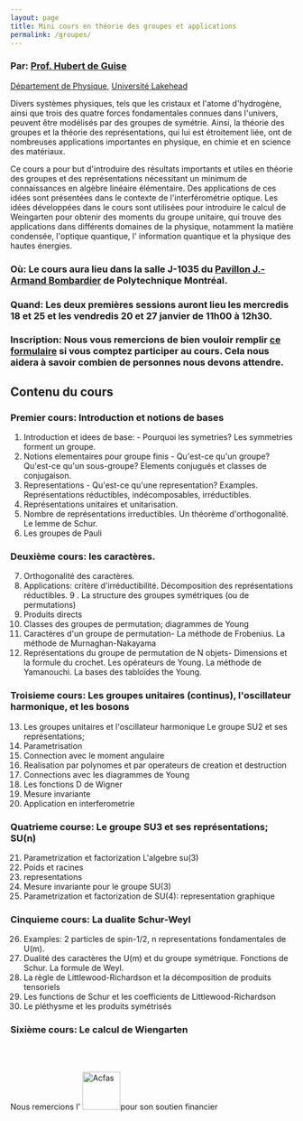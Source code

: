 ```yaml
---
layout: page
title: Mini cours en théorie des groupes et applications
permalink: /groupes/
---
```


### Par: [Prof. Hubert de Guise](https://hdeguise.lakeheadu.ca/)

[Département de Physique](http://physics.lakeheadu.ca/), [Université Lakehead](https://www.lakeheadu.ca/)

Divers systèmes physiques, tels que les cristaux et l'atome d'hydrogène, ainsi que trois des quatre forces fondamentales connues dans l'univers, peuvent être modélisés par des groupes de symétrie. Ainsi, la théorie des groupes et la théorie des représentations, qui lui est étroitement liée, ont de nombreuses applications importantes en physique, en chimie et en science des matériaux. 

Ce cours a pour but d'introduire des résultats importants et utiles en théorie des groupes et des représentations nécessitant un minimum de connaissances en algèbre linéaire élémentaire. Des applications de ces idées sont présentées dans le contexte de l'interférométrie optique.
Les idées développées dans le cours sont utilisées pour introduire le calcul de Weingarten pour obtenir des moments du groupe unitaire, qui trouve des applications dans différents domaines de la physique, notamment la matière condensée, l'optique quantique, l' information quantique et la physique des hautes énergies.

### **Où**: Le cours aura lieu dans la salle J-1035 du [Pavillon J.-Armand Bombardier](https://goo.gl/maps/1S9a2QX2gMcuWtEd7) de Polytechnique Montréal.

### **Quand**: Les deux premières sessions auront lieu les mercredis 18 et 25 et les vendredis 20 et 27 janvier de 11h00 à 12h30.  


### **Inscription**: Nous vous remercions de bien vouloir remplir [ce formulaire](https://forms.gle/JiLQ1SmaD1yDwogz5) si vous comptez participer au cours. Cela nous aidera à savoir combien de personnes nous devons attendre.


## Contenu du cours


### Premier cours: Introduction et notions de bases
1. Introduction et idees de base: - Pourquoi les symetries?  Les symmetries forment un groupe.
2. Notions elementaires pour groupe finis - Qu'est-ce qu'un groupe?  Qu'est-ce qu'un sous-groupe?  Elements conjugués et classes de conjugaison.
3. Representations - Qu'est-ce qu'une representation?  Examples.  Représentations réductibles, indécomposables, irréductibles.
4. Représentations unitaires et unitarisation.
5. Nombre de représentations irreductibles.  Un théorème d'orthogonalité.  Le lemme de Schur.
6. Les groupes de Pauli

### Deuxième cours: les caractères.
7. Orthogonalité des caractères.
8. Applications: critère d'irréductibilité.  Décomposition des représentations réductibles.
9 . La structure des groupes symétriques (ou de permutations)
9. Produits directs
10. Classes des groupes de permutation; diagrammes de Young
11. Caractères  d'un groupe de permutation- La méthode de Frobenius.  La méthode de Murnaghan-Nakayama
12. Représentations du groupe de permutation de N objets- Dimensions et la formule du crochet. Les opérateurs de Young.  La méthode de Yamanouchi.  La bases des tabloïdes the Young.

### Troisieme cours: Les groupes unitaires (continus), l'oscillateur harmonique, et les bosons
13. Les groupes unitaires et l'oscillateur harmonique
 Le groupe SU2 et ses représentations;
14.  Parametrisation
15. Connection avec le moment angulaire
16. Realisation par polynomes et par operateurs de creation et destruction
17. Connections avec les diagrammes de Young
18. Les fonctions D de Wigner
19. Mesure invariante
20. Application en interferometrie


### Quatrieme course:  Le groupe SU3 et ses représentations; SU(n)
21. Parametrization et factorization
L'algebre su(3)
22. Poids et racines
23. representations
24. Mesure invariante pour le groupe SU(3)
25. Parametrization et factorization de SU(4): representation graphique

### Cinquieme cours: La dualite Schur-Weyl
26. Examples: 2 particles de spin-1/2, n representations fondamentales de U(m).
27. Dualité des caractères the U(m) et du groupe symétrique.  Fonctions de Schur.  La formule de Weyl.
28. La règle de Littlewood-Richardson et la décomposition de produits tensoriels
29. Les functions de Schur et les coefficients de Littlewood-Richardson
30. Le pléthysme et les produits symétrisés

### Sixième cours: Le calcul de Wiengarten


<br>
<br>


Nous remercions l'
<img src="https://github.com/polyquantique/polyquantique.github.io/raw/master/assets/images/acfas.svg"
     alt="Acfas"
     width="67" 
     height="67"
     />pour son soutien financier

<br>
<br>
